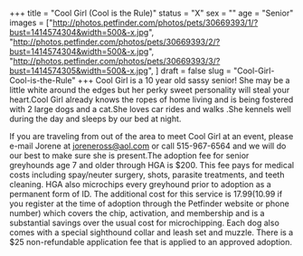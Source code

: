 +++
title = "Cool Girl (Cool is the Rule)"
status = "X"
sex = ""
age = "Senior"
images = ["http://photos.petfinder.com/photos/pets/30669393/1/?bust=1414574304&width=500&-x.jpg",
"http://photos.petfinder.com/photos/pets/30669393/2/?bust=1414574304&width=500&-x.jpg",
"http://photos.petfinder.com/photos/pets/30669393/3/?bust=1414574305&width=500&-x.jpg",
]
draft = false
slug = "Cool-Girl-Cool-is-the-Rule"
+++
Cool Girl is a 10 year old sassy senior! She may be a little white around the edges but her perky sweet personality will steal your heart.Cool Girl already knows the ropes of home living and is being fostered with 2 large dogs and a cat.She loves car rides and walks .She kennels well during the day and sleeps by our bed at night.

If you are traveling from out of the area to meet Cool Girl at an event, please e-mail Jorene at joreneross@aol.com or call 515-967-6564 and we will do our best to make sure she is present.The adoption fee for senior greyhounds age 7 and older  through HGA is $200. This fee pays for medical costs including spay/neuter surgery, shots, parasite treatments, and teeth cleaning. HGA also microchips every greyhound prior to adoption as a permanent form of ID. The additional cost for this service is $17.99 ($10.99 if you register at the time of adoption through the Petfinder website or phone number) which covers the chip, activation, and membership and is a substantial savings over the usual cost for microchipping. Each dog also comes with a special sighthound collar and leash set and muzzle. There is a $25 non-refundable application fee that is applied to an approved adoption.
